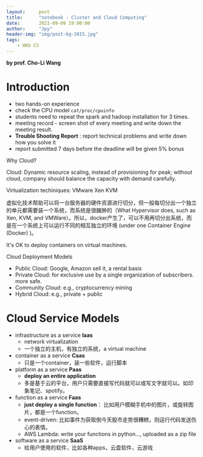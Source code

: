 ```yaml
---
layout:     post
title:      "notebook - Cluster and Cloud Computing"
date:       2021-09-09 19:00:00
author:     "Jpy"
header-img: "img/post-bg-2015.jpg"
tags:
    - HKU CS
---
```


**by prof. Cho-Li Wang**

# Introduction

* two hands-on experience
* check the CPU model `cat/proc/cpuinfo`
* students need to repeat the spark and hadoop installation for 3 times.
* meeting record - screen shot of every meeting and write down the meeting result.
* **Trouble Shooting Report** : report technical problems and write down how you solve it
* report submitted 7 days before the deadline will be given 5% bonus

Why Cloud?

Cloud: Dynamic resource scaling, instead of provisioning for peak; without cloud, company should balance the capacity with demand carefully.

Virtualization techiniques: VMware Xen KVM

虚拟化技术帮助可以将一台服务器的硬件资源进行切分，但一般每切分出一个独立的单元都需要装一个系统，而系统是很臃肿的（What Hypervisor does, such as Xen, KVM, and VMWare）。所以，docker产生了，可以不用再切分出系统，而是在一个系统上可以运行不同的相互独立的环境 (under one Container Engine (Docker) )。

It's OK to deploy containers on virtual machines.

Cloud Deployment Models

* Public Cloud: Google, Amazon sell it, a rental basis
* Private Cloud: for exclusive use by a single organization of subscribers. more safe.
* Community Cloud: e.g., cryptocurrency mining
* Hybrid Cloud: e.g., private + public

# Cloud Service Models

* infrastructure as a service **Iaas**
  * network virtualization
  * 一个独立的主机，有独立的系统，a virtual machine
* container as a service **Caas**
  * 只是一个container，装一些软件，运行脚本
* platform as a service **Paas**
  * **deploy an entire application**
  * 多是基于云的平台，用户只需要直接写代码就可以或写文字就可以。如印象笔记、spotify。
* function as a service **Faas**
  * **just deploy a single function**： 比如用户模糊手机中的图片，或旋转图片，都是一个function。
  * event-driven: 比如事件为获取倒今天股市走势很糟糕，则运行代码发送伤心的表情。
  * AWS Lambda: write your functions in python..., uploaded as a zip file
* software as a service **SaaS**
  * 给用户使用的软件，比如各种apps，云盘软件，云游戏